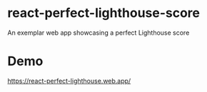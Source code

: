# react-perfect-lighthouse-score
An exemplar web app showcasing a perfect Lighthouse score

# Demo
https://react-perfect-lighthouse.web.app/
